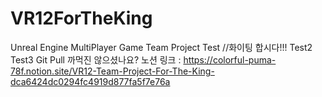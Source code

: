 # VR12ForTheKing
Unreal Engine MultiPlayer Game Team Project
Test
//화이팅 합시다!!!
Test2
Test3
Git Pull 까먹진 않으셨나요?
노션 링크 : 
https://colorful-puma-78f.notion.site/VR12-Team-Project-For-The-King-dca6424dc0294fc4919d877fa5f7e76a